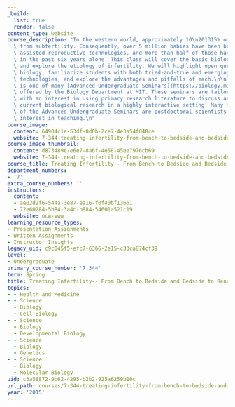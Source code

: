 ```yaml
---
_build:
  list: true
  render: false
content_type: website
course_description: "In the western world, approximately 10\u201315% of couples suffer\
  \ from subfertility. Consequently, over 5 million babies have been born thanks to\
  \ assisted reproductive technologies, and more than half of those have been born\
  \ in the past six years alone. This class will cover the basic biology behind fertility\
  \ and explore the etiology of infertility. We will highlight open questions in reproductive\
  \ biology, familiarize students with both tried-and-true and emerging reproductive\
  \ technologies, and explore the advantages and pitfalls of each.\n\nThis course\
  \ is one of many [Advanced Undergraduate Seminars](https://biology.mit.edu/undergraduate/course_listings/advanced_undergraduate_seminars)\
  \ offered by the Biology Department at MIT. These seminars are tailored for students\
  \ with an interest in using primary research literature to discuss and learn about\
  \ current biological research in a highly interactive setting. Many instructors\
  \ of the Advanced Undergraduate Seminars are postdoctoral scientists with a strong\
  \ interest in teaching.\n"
course_image:
  content: 64904c1e-53df-0d0b-2ce7-4e3a54f048ce
  website: 7-344-treating-infertility-from-bench-to-bedside-and-bedside-to-bench-spring-2015
course_image_thumbnail:
  content: d873489e-e6e7-8a6f-4e58-45ee7976cb69
  website: 7-344-treating-infertility-from-bench-to-bedside-and-bedside-to-bench-spring-2015
course_title: Treating Infertility-- From Bench to Bedside and Bedside to Bench
department_numbers:
- '7'
extra_course_numbers: ''
instructors:
  content:
  - ae02d2f6-544a-3e87-ea16-f0f40bf13661
  - 72e60284-5b84-3a4c-b884-54601a521c19
  website: ocw-www
learning_resource_types:
- Presentation Assignments
- Written Assignments
- Instructor Insights
legacy_uid: c9c045f5-efc7-6366-2e15-c33ca874cf39
level:
- Undergraduate
primary_course_number: '7.344'
term: Spring
title: Treating Infertility-- From Bench to Bedside and Bedside to Bench
topics:
- - Health and Medicine
- - Science
  - Biology
  - Cell Biology
- - Science
  - Biology
  - Developmental Biology
- - Science
  - Biology
  - Genetics
- - Science
  - Biology
  - Molecular Biology
uid: c3a58872-9b62-4295-b2b2-925a6259b10c
url_path: courses/7-344-treating-infertility-from-bench-to-bedside-and-bedside-to-bench-spring-2015
year: '2015'
---
```

